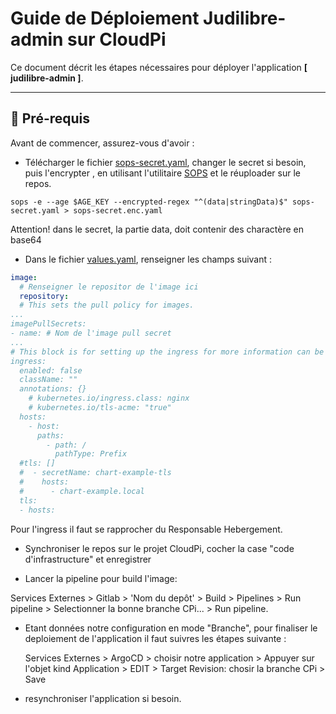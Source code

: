 # Guide de Déploiement Judilibre-admin sur CloudPi

Ce document décrit les étapes nécessaires pour déployer l'application **[ judilibre-admin ]**.

---

## 📂 Pré-requis

Avant de commencer, assurez-vous d'avoir :
- Télécharger le fichier [sops-secret.yaml](helm/templates/secret-sops.yaml), changer le secret si besoin, puis l'encrypter , en utilisant l'utilitaire [SOPS](https://github.com/getsops/sops) et le réuploader sur le repos.

```shell
sops -e --age $AGE_KEY --encrypted-regex "^(data|stringData)$" sops-secret.yaml > sops-secret.enc.yaml
```
 Attention! dans le secret, la partie data, doit contenir des charactère en base64

- Dans le fichier [values.yaml](helm/values.yaml), renseigner les champs suivant :

```yaml
image:
  # Renseigner le repositor de l'image ici
  repository: 
  # This sets the pull policy for images.
...
imagePullSecrets:
- name: # Nom de l'image pull secret
...
# This block is for setting up the ingress for more information can be found here: https://kubernetes.io/docs/concepts/services-networking/ingress/
ingress:
  enabled: false
  className: ""
  annotations: {}
    # kubernetes.io/ingress.class: nginx
    # kubernetes.io/tls-acme: "true"
  hosts:
    - host:
      paths:
        - path: /
          pathType: Prefix
  #tls: []
  #  - secretName: chart-example-tls
  #    hosts:
  #      - chart-example.local
  tls:
  - hosts: 
```
Pour l'ingress il faut se rapprocher du Responsable Hebergement.

- Synchroniser le repos sur le projet CloudPi, cocher la case "code d'infrastructure" et enregistrer

- Lancer la pipeline pour build l'image:

 Services Externes > Gitlab > 'Nom du depôt' > Build > Pipelines > Run pipeline > Selectionner la bonne branche CPi... > Run pipeline.

- Etant données notre configuration en mode "Branche", pour finaliser le deploiement de l'application il faut suivres les étapes suivante :

  Services Externes > ArgoCD > choisir notre application > Appuyer sur l'objet kind Application > EDIT > Target Revision: chosir la branche CPi > Save

- resynchroniser l'application si besoin.


